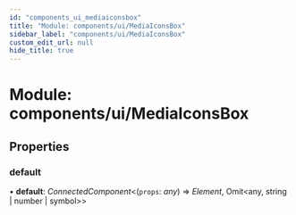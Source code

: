 ```yaml
---
id: "components_ui_mediaiconsbox"
title: "Module: components/ui/MediaIconsBox"
sidebar_label: "components/ui/MediaIconsBox"
custom_edit_url: null
hide_title: true
---
```


# Module: components/ui/MediaIconsBox

## Properties

### default

• **default**: *ConnectedComponent*<(`props`: *any*) => *Element*, Omit<any, string \| number \| symbol\>\>
